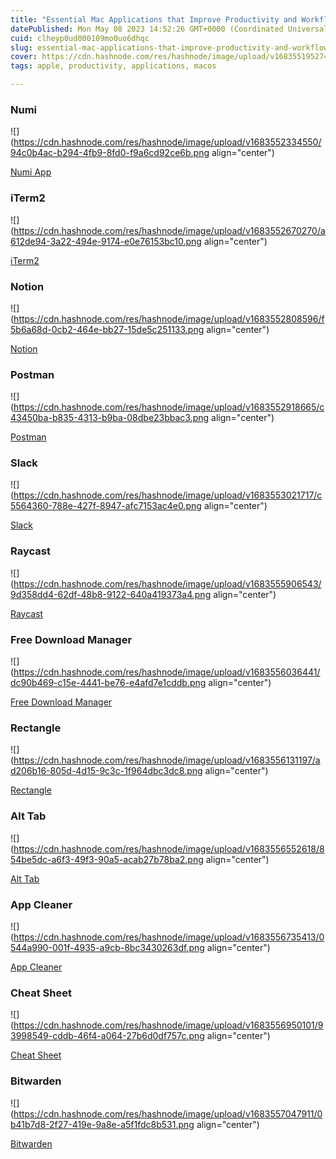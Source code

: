 ```yaml
---
title: "Essential Mac Applications that Improve Productivity and Workflow"
datePublished: Mon May 08 2023 14:52:26 GMT+0000 (Coordinated Universal Time)
cuid: clheyp0ud000109mo0uo6dhqc
slug: essential-mac-applications-that-improve-productivity-and-workflow
cover: https://cdn.hashnode.com/res/hashnode/image/upload/v1683551952748/0623183b-ff5d-4ca3-8b05-baf0addfc61a.png
tags: apple, productivity, applications, macos

---
```


### Numi

![](https://cdn.hashnode.com/res/hashnode/image/upload/v1683552334550/94c0b4ac-b294-4fb9-8fd0-f9a6cd92ce6b.png align="center")

[Numi App](https://numi.app/)

### iTerm2

![](https://cdn.hashnode.com/res/hashnode/image/upload/v1683552670270/a612de94-3a22-494e-9174-e0e76153bc10.png align="center")

[iTerm2](https://iterm2.com/)

### Notion

![](https://cdn.hashnode.com/res/hashnode/image/upload/v1683552808596/f5b6a68d-0cb2-464e-bb27-15de5c251133.png align="center")

[Notion](https://www.notion.so)

### Postman

![](https://cdn.hashnode.com/res/hashnode/image/upload/v1683552918665/c43450ba-b835-4313-b9ba-08dbe23bbac3.png align="center")

[Postman](https://www.postman.com)

### Slack

![](https://cdn.hashnode.com/res/hashnode/image/upload/v1683553021717/c5564360-788e-427f-8947-afc7153ac4e0.png align="center")

[Slack](https://slack.com/intl/en-in)

### Raycast

![](https://cdn.hashnode.com/res/hashnode/image/upload/v1683555906543/9d358dd4-62df-48b8-9122-640a419373a4.png align="center")

[Raycast](https://www.raycast.com/)

### Free Download Manager

![](https://cdn.hashnode.com/res/hashnode/image/upload/v1683556036441/dc90b469-c15e-4441-be76-e4afd7e1cddb.png align="center")

[Free Download Manager](https://www.freedownloadmanager.org/)

### Rectangle

![](https://cdn.hashnode.com/res/hashnode/image/upload/v1683556131197/ad206b16-805d-4d15-9c3c-1f964dbc3dc8.png align="center")

[Rectangle](https://rectangleapp.com/)

### Alt Tab

![](https://cdn.hashnode.com/res/hashnode/image/upload/v1683556552618/854be5dc-a6f3-49f3-90a5-acab27b78ba2.png align="center")

[Alt Tab](https://alt-tab-macos.netlify.app/)

### App Cleaner

![](https://cdn.hashnode.com/res/hashnode/image/upload/v1683556735413/0544a990-001f-4935-a9cb-8bc3430263df.png align="center")

[App Cleaner](https://freemacsoft.net/appcleaner/)

### Cheat Sheet

![](https://cdn.hashnode.com/res/hashnode/image/upload/v1683556950101/93998549-cddb-46f4-a064-27b6d0df757c.png align="center")

[Cheat Sheet](https://www.mediaatelier.com/CheatSheet/)

### Bitwarden

![](https://cdn.hashnode.com/res/hashnode/image/upload/v1683557047911/0b41b7d8-2f27-419e-9a8e-a5f1fdc8b531.png align="center")

[Bitwarden](https://bitwarden.com/)